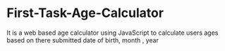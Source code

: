# First-Task-Age-Calculator
It is a web based age calculator using JavaScript to calculate users ages based on there submitted date of birth, month , year
